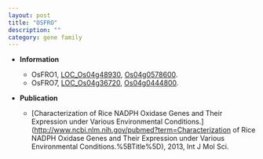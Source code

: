 ```yaml
---
layout: post
title: "OSFRO"
description: ""
category: gene family
---
```


* **Information**  
    + OsFRO1, [LOC_Os04g48930](http://rice.uga.edu/cgi-bin/ORF_infopage.cgi?orf=LOC_Os04g48930), [Os04g0578600](https://rapdb.dna.affrc.go.jp/locus/?name=Os04g0578600).
    + OsFRO7, [LOC_Os04g36720](http://rice.uga.edu/cgi-bin/ORF_infopage.cgi?orf=LOC_Os04g36720), [Os04g0444800](https://rapdb.dna.affrc.go.jp/locus/?name=Os04g0444800).

* **Publication**  
    + [Characterization of Rice NADPH Oxidase Genes and Their Expression under Various Environmental Conditions.](http://www.ncbi.nlm.nih.gov/pubmed?term=Characterization of Rice NADPH Oxidase Genes and Their Expression under Various Environmental Conditions.%5BTitle%5D), 2013, Int J Mol Sci.


